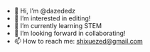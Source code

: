 - 👋 Hi, I’m @dazededz
- 👀 I’m interested in editing!
- 🌱 I’m currently learning STEM
- 💞️ I’m looking forward in collaborating!
- 📫 How to reach me: shixuezed@gmail.com

<!---
dazededz/dazededz is a ✨ special ✨ repository because its `README.md` (this file) appears on your GitHub profile.
You can click the Preview link to take a look at your changes.
--->
